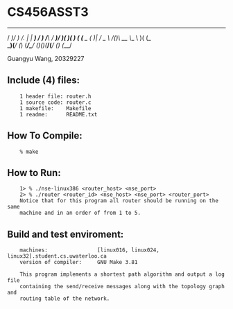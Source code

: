 CS456ASST3
==========



  ___  ___   __   ___   _       __    ___  ___  ____  ___
 / __)/ __) /. | | __) / )     /__\  / __)/ __)(_  _)(__ )
( (__ \__ \(_  _)|__ \/ _ \   /(__)\ \__ \\__ \  )(   (_ \
 \___)(___/  (_) (___/\___/  (__)(__)(___/(___/ (__) (___/

 Guangyu Wang, 20329227

 Include (4) files:
 ----------------------
        1 header file: router.h
        1 source code: router.c
        1 makefile:    Makefile
        1 readme:      README.txt

How To Compile:
-----------------------
        % make

How to Run:
-----------------------
        1> % ./nse-linux386 <router_host> <nse_port>
        2> % ./router <router_id> <nse_host> <nse_port> <router_port>
        Notice that for this program all router should be running on the same
        machine and in an order of from 1 to 5.


Build and test enviroment:
-----------------------
        machines:                [linux016, linux024, linux32].student.cs.uwaterloo.ca
        version of compiler:     GNU Make 3.81

        This program implements a shortest path algorithm and output a log file
        containing the send/receive messages along with the topology graph and
        routing table of the network.
